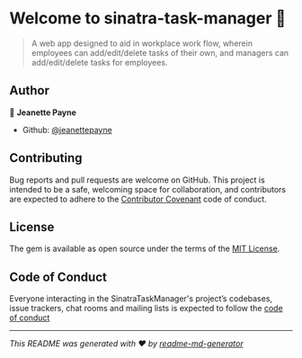 # Welcome to sinatra-task-manager 👋

> A web app designed to aid in workplace work flow, wherein employees can add/edit/delete tasks of their own, and managers can add/edit/delete tasks for employees.

## Author

👤 **Jeanette Payne**

* Github: [@jeanettepayne](https://github.com/jeanettepayne)

## Contributing
 
Bug reports and pull requests are welcome on GitHub. This project is intended to be a safe, welcoming space for collaboration, and contributors are expected to adhere to the [Contributor Covenant](http://contributor-covenant.org) code of conduct.

## License
 
The gem is available as open source under the terms of the [MIT License](https://opensource.org/licenses/MIT).

## Code of Conduct
 
Everyone interacting in the SinatraTaskManager's project’s codebases, issue trackers, chat rooms and mailing lists is expected to follow the [code of conduct](https://github.com/jeanettepayne/sinatra-task-manager/blob/main/CODE_OF_CONDUCT.md)


***
_This README was generated with ❤️ by [readme-md-generator](https://github.com/kefranabg/readme-md-generator)_